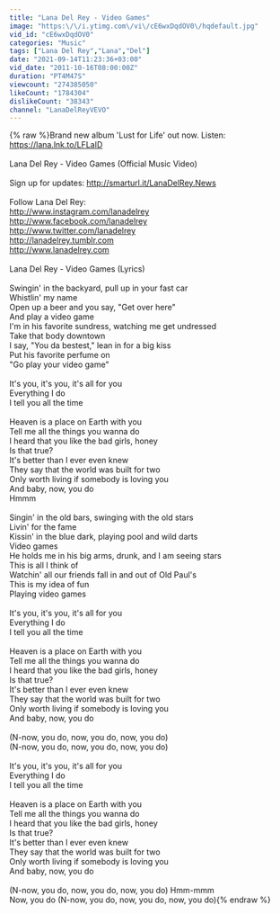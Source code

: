 ```yaml
---
title: "Lana Del Rey - Video Games"
image: "https:\/\/i.ytimg.com\/vi\/cE6wxDqdOV0\/hqdefault.jpg"
vid_id: "cE6wxDqdOV0"
categories: "Music"
tags: ["Lana Del Rey","Lana","Del"]
date: "2021-09-14T11:23:36+03:00"
vid_date: "2011-10-16T08:00:00Z"
duration: "PT4M47S"
viewcount: "274385050"
likeCount: "1784304"
dislikeCount: "38343"
channel: "LanaDelReyVEVO"
---
```

{% raw %}Brand new album 'Lust for Life' out now. Listen: <a rel="nofollow" target="blank" href="https://lana.lnk.to/LFLaID">https://lana.lnk.to/LFLaID</a><br /><br />Lana Del Rey - Video Games (Official Music Video)<br /><br />Sign up for updates: <a rel="nofollow" target="blank" href="http://smarturl.it/LanaDelRey.News">http://smarturl.it/LanaDelRey.News</a><br /><br />Follow Lana Del Rey:<br /><a rel="nofollow" target="blank" href="http://www.instagram.com/lanadelrey">http://www.instagram.com/lanadelrey</a><br /><a rel="nofollow" target="blank" href="http://www.facebook.com/lanadelrey">http://www.facebook.com/lanadelrey</a><br /><a rel="nofollow" target="blank" href="http://www.twitter.com/lanadelrey">http://www.twitter.com/lanadelrey</a><br /><a rel="nofollow" target="blank" href="http://lanadelrey.tumblr.com">http://lanadelrey.tumblr.com</a><br /><a rel="nofollow" target="blank" href="http://www.lanadelrey.com">http://www.lanadelrey.com</a><br /><br />Lana Del Rey - Video Games (Lyrics)<br /><br />Swingin' in the backyard, pull up in your fast car<br />Whistlin' my name<br />Open up a beer and you say, &quot;Get over here&quot;<br />And play a video game<br />I'm in his favorite sundress, watching me get undressed<br />Take that body downtown<br />I say, &quot;You da bestest,&quot; lean in for a big kiss<br />Put his favorite perfume on<br />&quot;Go play your video game&quot;<br /><br />It's you, it's you, it's all for you<br />Everything I do<br />I tell you all the time<br /><br />Heaven is a place on Earth with you<br />Tell me all the things you wanna do<br />I heard that you like the bad girls, honey<br />Is that true?<br />It's better than I ever even knew<br />They say that the world was built for two<br />Only worth living if somebody is loving you<br />And baby, now, you do<br />Hmmm<br /><br />Singin' in the old bars, swinging with the old stars<br />Livin' for the fame<br />Kissin' in the blue dark, playing pool and wild darts<br />Video games<br />He holds me in his big arms, drunk, and I am seeing stars<br />This is all I think of<br />Watchin' all our friends fall in and out of Old Paul's<br />This is my idea of fun<br />Playing video games<br /><br />It's you, it's you, it's all for you<br />Everything I do<br />I tell you all the time<br /><br />Heaven is a place on Earth with you<br />Tell me all the things you wanna do<br />I heard that you like the bad girls, honey<br />Is that true?<br />It's better than I ever even knew<br />They say that the world was built for two<br />Only worth living if somebody is loving you<br />And baby, now, you do<br /><br />(N-now, you do, now, you do, now, you do)<br />(N-now, you do, now, you do, now, you do)<br /><br />It's you, it's you, it's all for you<br />Everything I do<br />I tell you all the time<br /><br />Heaven is a place on Earth with you<br />Tell me all the things you wanna do<br />I heard that you like the bad girls, honey<br />Is that true?<br />It's better than I ever even knew<br />They say that the world was built for two<br />Only worth living if somebody is loving you<br />And baby, now, you do<br /><br />(N-now, you do, now, you do, now, you do) Hmm-mmm<br />Now, you do (N-now, you do, now, you do, now, you do){% endraw %}
